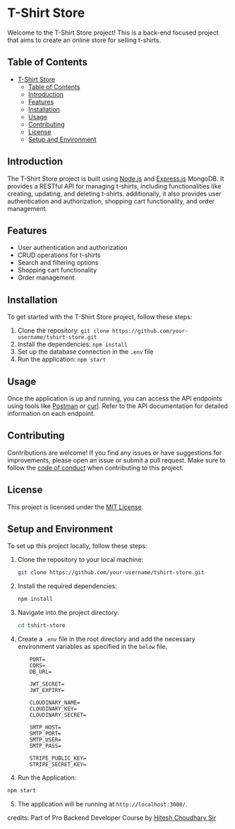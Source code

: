 # T-Shirt Store

Welcome to the T-Shirt Store project! This is a back-end focused project that aims to create an online store for selling t-shirts.

## Table of Contents

-   [T-Shirt Store](#t-shirt-store)
    -   [Table of Contents](#table-of-contents)
    -   [Introduction](#introduction)
    -   [Features](#features)
    -   [Installation](#installation)
    -   [Usage](#usage)
    -   [Contributing](#contributing)
    -   [License](#license)
    -   [Setup and Environment](#setup-and-environment)

## Introduction

The T-Shirt Store project is built using [Node.js](https://nodejs.org/) and [Express.js](https://expressjs.com/) MongoDB. It provides a RESTful API for managing t-shirts, including functionalities like creating, updating, and deleting t-shirts.
additionally, it also provides user authentication and authorization, shopping cart functionality, and order management.

## Features

-   User authentication and authorization
-   CRUD operations for t-shirts
-   Search and filtering options
-   Shopping cart functionality
-   Order management

## Installation

To get started with the T-Shirt Store project, follow these steps:

1. Clone the repository: `git clone https://github.com/your-username/tshirt-store.git`
2. Install the dependencies: `npm install`
3. Set up the database connection in the `.env` file
4. Run the application: `npm start`

## Usage

Once the application is up and running, you can access the API endpoints using tools like [Postman](https://www.postman.com/) or [curl](https://curl.se/). Refer to the API documentation for detailed information on each endpoint.

## Contributing

Contributions are welcome! If you find any issues or have suggestions for improvements, please open an issue or submit a pull request. Make sure to follow the [code of conduct](CONTRIBUTING.md) when contributing to this project.

## License

This project is licensed under the [MIT License](LICENSE).

## Setup and Environment

To set up this project locally, follow these steps:

1.  Clone the repository to your local machine:

    ```bash
    git clone https://github.com/your-username/tshirt-store.git
    ```

2.  Install the required dependencies:

    ```bash
    npm install
    ```

3.  Navigate into the project directory:

    ```bash
    cd tshirt-store
    ```

4.  Create a `.env` file in the root directory and add the necessary environment variables as specified in the `below` file.

```plaintext
       PORT=
       CORS=
       DB_URL=

       JWT_SECRET=
       JWT_EXPIRY=

       CLOUDINARY_NAME=
       CLOUDINARY_KEY=
       CLOUDINARY_SECRET=

       SMTP_HOST=
       SMTP_PORT=
       SMTP_USER=
       SMTP_PASS=

       STRIPE_PUBLIC_KEY=
       STRIPE_SECRET_KEY=

```

4. Run the Application:

```bash :
npm start
```

5. The application will be running at `http://localhost:3000/`.

credits: Part of Pro Backend Developer Course by [Hitesh Choudhary Sir](https://hitesh.ai/)
